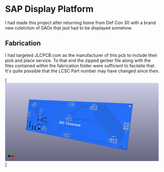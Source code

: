 # SAP Display Platform

I had made this project after returning home from Def Con 30 with a brand 
new colelction of SAOs that jsut had to be displayed somehow.


## Fabrication

I had targeted JLCPCB.com as the manufacturer of this pcb to include their 
pick and place service. To that end the zipped gerber file along with 
the files contained within the fabrication folder were sufficient to 
facilaite that. It's quite possible that the LCSC Part number may have 
changed since then.

[<img src="SAO_Platform_image.png" width="500px">]
